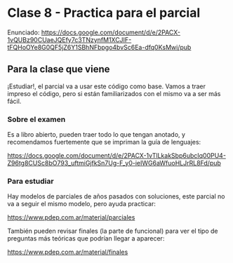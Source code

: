 # Clase 8 - Practica para el parcial

Enunciado:
https://docs.google.com/document/d/e/2PACX-1vQUBz90CUaeJQEfy7c3TNzynfM1XCJIF-tFQHoOYe8G0QF5jZ6Y1SBhNFbpgo4bvSc6Ea-dfq0KsMwi/pub

## Para la clase que viene

¡Estudiar!, el parcial va a usar este código como base. Vamos a traer impreso el código, pero si están familiarizados con el mismo va a ser más fácil.

### Sobre el examen

Es a libro abierto, pueden traer todo lo que tengan anotado, y recomendamos fuertemente que se impriman la guía de lenguajes:

https://docs.google.com/document/d/e/2PACX-1vTlLkakSbp6ubcIq00PU4-Z96tg8CUSc8bO793_uftmiGjfkSn7Ug-F_y0-ieIWG6aWfuoHLJrRL8Fd/pub

### Para estudiar

Hay modelos de parciales de años pasados con soluciones, este parcial no va a seguir el mismo modelo, pero ayuda practicar:

https://www.pdep.com.ar/material/parciales

También pueden revisar finales (la parte de funcional) para ver el tipo de preguntas más teóricas que podrían llegar a aparecer:

https://www.pdep.com.ar/material/finales
